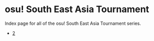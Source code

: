 # osu! South East Asia Tournament

Index page for all of the osu! South East Asia Tournament series.

- [2](./2 "osu! South East Asia Tournament 2")